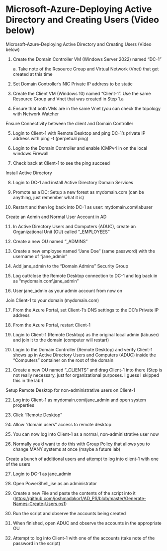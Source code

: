 #  Microsoft-Azure-Deploying Active Directory and Creating Users (Video below)
 Microsoft-Azure-Deploying Active Directory and Creating Users (Video below)

1. Create the Domain Controller VM (Windows Server 2022) named “DC-1”

   a. Take note of the Resource Group and Virtual Network (Vnet) that get created at this time
  
2. Set Domain Controller’s NIC Private IP address to be static

3. Create the Client VM (Windows 10) named “Client-1”. Use the same Resource Group and Vnet that was created in Step 1.a

4. Ensure that both VMs are in the same Vnet (you can check the topology with Network Watcher


Ensure Connectivity between the client and Domain Controller

5. Login to Client-1 with Remote Desktop and ping DC-1’s private IP address with ping -t <ip address> (perpetual ping)

6. Login to the Domain Controller and enable ICMPv4 in on the local windows Firewall

7. Check back at Client-1 to see the ping succeed

Install Active Directory

8. Login to DC-1 and install Active Directory Domain Services

9. Promote as a DC: Setup a new forest as mydomain.com (can be anything, just remember what it is)

10. Restart and then log back into DC-1 as user: mydomain.com\labuser

Create an Admin and Normal User Account in AD

11. In Active Directory Users and Computers (ADUC), create an Organizational Unit (OU) called “_EMPLOYEES”

12. Create a new OU named “_ADMINS”

13. Create a new employee named “Jane Doe” (same password) with the username of “jane_admin”

14. Add jane_admin to the “Domain Admins” Security Group

15. Log out/close the Remote Desktop connection to DC-1 and log back in as “mydomain.com\jane_admin”

16. User jane_admin as your admin account from now on

Join Client-1 to your domain (mydomain.com)

17. From the Azure Portal, set Client-1’s DNS settings to the DC’s Private IP address

18. From the Azure Portal, restart Client-1

19. Login to Client-1 (Remote Desktop) as the original local admin (labuser) and join it to the domain (computer will restart)

20. Login to the Domain Controller (Remote Desktop) and verify Client-1 shows up in Active Directory Users and Computers (ADUC) inside the “Computers” container on the root of the domain

21. Create a new OU named “_CLIENTS” and drag Client-1 into there (Step is not really necessary, just for organizational purposes. I guess I skipped this in the lab!)

Setup Remote Desktop for non-administrative users on Client-1

22. Log into Client-1 as mydomain.com\jane_admin and open system properties

23. Click “Remote Desktop”

24. Allow “domain users” access to remote desktop

25. You can now log into Client-1 as a normal, non-administrative user now

26. Normally you’d want to do this with Group Policy that allows you to change MANY systems at once (maybe a future lab)

Create a bunch of additional users and attempt to log into client-1 with one of the users

27. Login to DC-1 as jane_admin

28. Open PowerShell_ise as an administrator

29. Create a new File and paste the contents of the script into it (https://github.com/joshmadakor1/AD_PS/blob/master/Generate-Names-Create-Users.ps1)

30. Run the script and observe the accounts being created

31. When finished, open ADUC and observe the accounts in the appropriate OU

32. Attempt to log into Client-1 with one of the accounts (take note of the password in the script)
